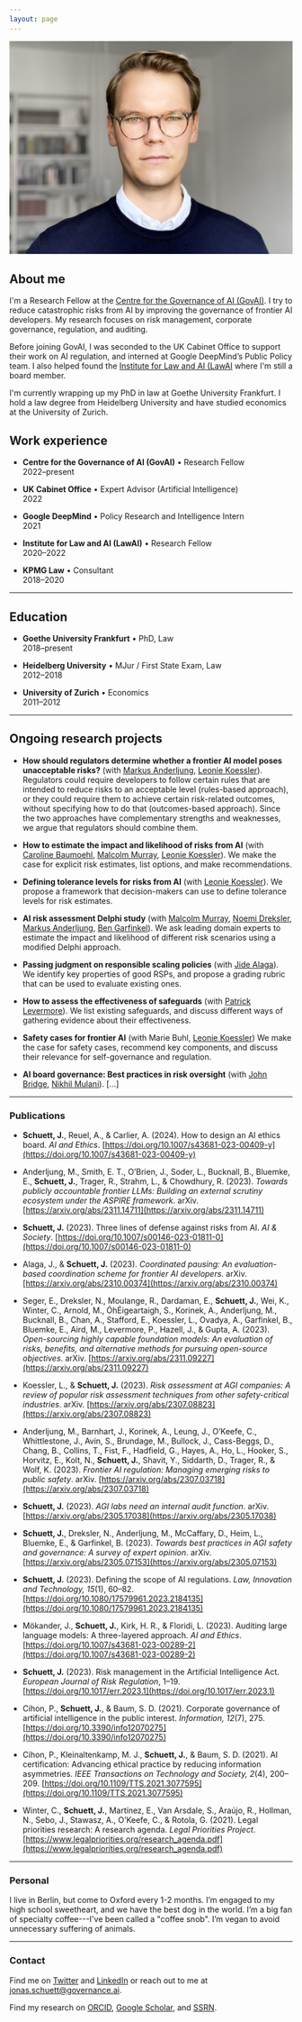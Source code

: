 ```yaml
---
layout: page
---
```


![Jonas Schuett](/jonasschuett.jpg "Jonas Schuett")

## About me

I'm a Research Fellow at the [Centre for the Governance of AI (GovAI)](https://www.governance.ai/). I try to reduce catastrophic risks from AI by improving the governance of frontier AI developers. My research focuses on risk management, corporate governance, regulation, and auditing.

Before joining GovAI, I was seconded to the UK Cabinet Office to support their work on AI regulation, and interned at Google DeepMind’s Public Policy team. I also helped found the [Institute for Law and AI (LawAI](https://law-ai.org/) where I'm still a board member.

I'm currently wrapping up my PhD in law at Goethe University Frankfurt. I hold a law degree from Heidelberg University and have studied economics at the University of Zurich.

## Work experience

- **Centre for the Governance of AI (GovAI)** • Research Fellow <br>
2022–present

- **UK Cabinet Office** • Expert Advisor (Artificial Intelligence) <br>
2022

- **Google DeepMind** • Policy Research and Intelligence Intern <br>
2021

- **Institute for Law and AI (LawAI)** • Research Fellow <br>
2020–2022

- **KPMG Law** • Consultant <br>
2018–2020

---

## Education

- **Goethe University Frankfurt** • PhD, Law <br>
2018–present

- **Heidelberg University** • MJur / First State Exam, Law <br>
2012–2018

- **University of Zurich** • Economics <br>
2011–2012

---

## Ongoing research projects

- **How should regulators determine whether a frontier AI model poses unacceptable risks?** (with [Markus Anderljung](https://www.linkedin.com/in/markus-anderljung-21369974/), [Leonie Koessler](https://www.linkedin.com/in/leonie-koessler-ll-m-kcl-85b71814a/)). Regulators could require developers to follow certain rules that are intended to reduce risks to an acceptable level (rules-based approach), or they could require them to achieve certain risk-related outcomes, without specifying how to do that (outcomes-based approach). Since the two approaches have complementary strengths and weaknesses, we argue that regulators should combine them.
 
- **How to estimate the impact and likelihood of risks from AI** (with [Caroline Baumoehl](https://www.linkedin.com/in/caroline-baumoehl-b9030514b/), [Malcolm Murray](https://www.linkedin.com/in/malcolmmurray/), [Leonie Koessler](https://www.linkedin.com/in/leonie-koessler-ll-m-kcl-85b71814a/)). We make the case for explicit risk estimates, list options, and make recommendations.

- **Defining tolerance levels for risks from AI** (with [Leonie Koessler](https://www.linkedin.com/in/leonie-koessler-ll-m-kcl-85b71814a/)). We propose a framework that decision-makers can use to define tolerance levels for risk estimates.

- **AI risk assessment Delphi study** (with [Malcolm Murray](https://www.linkedin.com/in/malcolmmurray/), [Noemi Dreksler](https://www.linkedin.com/in/noemidreksler/), [Markus Anderljung](https://www.linkedin.com/in/markus-anderljung-21369974/), [Ben Garfinkel](https://www.governance.ai/team/ben-garfinkel)). We ask leading domain experts to estimate the impact and likelihood of different risk scenarios using a modified Delphi approach.

- **Passing judgment on responsible scaling policies** (with [Jide Alaga](https://www.governance.ai/team/jide-alaga)). We identify key properties of 
good RSPs, and propose a grading rubric that can be used to evaluate existing ones.

- **How to assess the effectiveness of safeguards** (with [Patrick Levermore](https://www.linkedin.com/in/patrick-levermore-385395b3/)). We list existing safeguards, and discuss different ways of gathering evidence about their effectiveness.

- **Safety cases for frontier AI** (with Marie Buhl, [Leonie Koessler](https://www.linkedin.com/in/leonie-koessler-ll-m-kcl-85b71814a/)) We make the case for safety cases, recommend key components, and discuss their relevance for self-governance and regulation.

- **AI board governance: Best practices in risk oversight** (with [John Bridge](https://www.linkedin.com/in/johnmichaelbridge/), [Nikhil Mulani](https://www.linkedin.com/in/nmulani/)). […]

---

### Publications

- **Schuett, J.**, Reuel, A., & Carlier, A. (2024). How to design an AI ethics board. _AI and Ethics_. [https://doi.org/10.1007/s43681-023-00409-y](https://doi.org/10.1007/s43681-023-00409-y)

- Anderljung, M., Smith, E. T., O’Brien, J., Soder, L., Bucknall, B., Bluemke, E., **Schuett, J.**, Trager, R., Strahm, L., & Chowdhury, R. (2023). _Towards publicly accountable frontier LLMs: Building an external scrutiny ecosystem under the ASPIRE framework_. arXiv. [https://arxiv.org/abs/2311.14711](https://arxiv.org/abs/2311.14711)

- **Schuett, J.** (2023). Three lines of defense against risks from AI. _AI & Society_. [https://doi.org/10.1007/s00146-023-01811-0](https://doi.org/10.1007/s00146-023-01811-0)

- Alaga, J., & **Schuett, J.** (2023). _Coordinated pausing: An evaluation-based coordination scheme for frontier AI developers_. arXiv. [https://arxiv.org/abs/2310.00374](https://arxiv.org/abs/2310.00374)

- Seger, E., Dreksler, N., Moulange, R., Dardaman, E., **Schuett, J.**, Wei, K., Winter, C., Arnold, M., ÓhÉigeartaigh, S., Korinek, A., Anderljung, M., Bucknall, B., Chan, A., Stafford, E., Koessler, L., Ovadya, A., Garfinkel, B., Bluemke, E., Aird, M., Levermore, P., Hazell, J., & Gupta, A. (2023). _Open-sourcing highly capable foundation models: An evaluation of risks, benefits, and alternative methods for pursuing open-source objectives_. arXiv. [https://arxiv.org/abs/2311.09227](https://arxiv.org/abs/2311.09227)

- Koessler, L., & **Schuett, J.** (2023). _Risk assessment at AGI companies: A review of popular risk assessment techniques from other safety-critical industries_. arXiv. [https://arxiv.org/abs/2307.08823](https://arxiv.org/abs/2307.08823)

- Anderljung, M., Barnhart, J., Korinek, A., Leung, J., O’Keefe, C., Whittlestone, J., Avin, S., Brundage, M., Bullock, J., Cass-Beggs, D., Chang, B., Collins, T., Fist, F., Hadfield, G., Hayes, A., Ho, L., Hooker, S., Horvitz, E., Kolt, N., **Schuett, J.**, Shavit, Y., Siddarth, D., Trager, R., & Wolf, K. (2023). _Frontier AI regulation: Managing emerging risks to public safety_. arXiv. [https://arxiv.org/abs/2307.03718](https://arxiv.org/abs/2307.03718)

- **Schuett, J.** (2023). _AGI labs need an internal audit function_. arXiv. [https://arxiv.org/abs/2305.17038](https://arxiv.org/abs/2305.17038)

- **Schuett, J.**, Dreksler, N., Anderljung, M., McCaffary, D., Heim, L., Bluemke, E., & Garfinkel, B. (2023). _Towards best practices in AGI safety and governance: A survey of expert opinion_. arXiv. [https://arxiv.org/abs/2305.07153](https://arxiv.org/abs/2305.07153)

- **Schuett, J.** (2023). Defining the scope of AI regulations. _Law, Innovation and Technology, 15_(1), 60–82. [https://doi.org/10.1080/17579961.2023.2184135](https://doi.org/10.1080/17579961.2023.2184135)

- Mökander, J., **Schuett, J.**, Kirk, H. R., & Floridi, L. (2023). Auditing large language models: A three-layered approach. _AI and Ethics_. [https://doi.org/10.1007/s43681-023-00289-2](https://doi.org/10.1007/s43681-023-00289-2)

- **Schuett, J.** (2023). Risk management in the Artificial Intelligence Act. _European Journal of Risk Regulation_, 1–19. [https://doi.org/10.1017/err.2023.1](https://doi.org/10.1017/err.2023.1)

- Cihon, P., **Schuett, J.**, & Baum, S. D. (2021). Corporate governance of artificial intelligence in the public interest. _Information, 12_(7), 275. [https://doi.org/10.3390/info12070275](https://doi.org/10.3390/info12070275)

- Cihon, P., Kleinaltenkamp, M. J., **Schuett, J.**, & Baum, S. D. (2021). AI certification: Advancing ethical practice by reducing information asymmetries. _IEEE Transactions on Technology and Society, 2_(4), 200–209. [https://doi.org/10.1109/TTS.2021.3077595](https://doi.org/10.1109/TTS.2021.3077595)

- Winter, C., **Schuett, J.**, Martínez, E., Van Arsdale, S., Araújo, R., Hollman, N., Sebo, J., Stawasz, A., O’Keefe, C., & Rotola, G. (2021). Legal priorities research: A research agenda. _Legal Priorities Project_. [https://www.legalpriorities.org/research_agenda.pdf](https://www.legalpriorities.org/research_agenda.pdf)

---

### Personal

I live in Berlin, but come to Oxford every 1-2 months. I’m engaged to my high school sweetheart, and we have the best dog in the world. I’m a big fan of specialty coffee---I've been called a "coffee snob". I’m vegan to avoid unnecessary suffering of animals.

---

### Contact

Find me on [Twitter](https://twitter.com/jonasschuett) and [LinkedIn](https://www.linkedin.com/in/jonasschuett) or reach out to me at [jonas.schuett@governance.ai](mailto:jonas.schuett@governance.ai).

Find my research on [ORCID](https://orcid.org/0000-0001-7154-5049), [Google Scholar](https://scholar.google.com/citations?user=iZXltDgAAAAJ&hl=en&oi=ao), and [SSRN](https://papers.ssrn.com/sol3/cf_dev/AbsByAuth.cfm?per_id=3705327).
